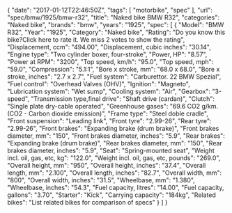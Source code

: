 {
    "date": "2017-01-12T22:46:50Z",
    "tags": [
        "motorbike",
        "spec"
    ],
    "url": "spec\/bmw\/1925\/bmw-r32",
    "title": "Naked bike BMW R32",
    "categories": "Naked bike",
    "brands": "bmw",
    "years": "1925",
    "spec": [
        {
            "Model": "BMW R32",
            "Year": "1925",
            "Category": "Naked bike",
            "Rating": "Do you know this bike?Click here to rate it. We miss 2 votes to show the rating",
            "Displacement, ccm": "494.00",
            "Displacement, cubic inches": "30.14",
            "Engine type": "Two cylinder boxer, four-stroke",
            "Power, HP": "8.57",
            "Power at RPM": "3200",
            "Top speed, km\/h": "95.0",
            "Top speed, mph": "59.0",
            "Compression": "5.1:1",
            "Bore x stroke, mm": "68.0 x 68.0",
            "Bore x stroke, inches": "2.7 x 2.7",
            "Fuel system": "Carburettor. 22 BMW Spezial",
            "Fuel control": "Overhead Valves (OHV)",
            "Ignition": "Magneto",
            "Lubrication system": "Wet sump",
            "Cooling system": "Air",
            "Gearbox": "3-speed",
            "Transmission type,final drive": "Shaft drive (cardan)",
            "Clutch": "Single plate dry-cable operated",
            "Greenhouse gases": "69.6 CO2 g\/km. (CO2 - Carbon dioxide emission)",
            "Frame type": "Steel doble cradle",
            "Front suspension": "Leading link",
            "Front tyre": "2.99-26",
            "Rear tyre": "2.99-26",
            "Front brakes": "Expanding brake (drum brake)",
            "Front brakes diameter, mm": "150",
            "Front brakes diameter, inches": "5.9",
            "Rear brakes": "Expanding brake (drum brake)",
            "Rear brakes diameter, mm": "150",
            "Rear brakes diameter, inches": "5.9",
            "Seat": "Spring-mounted seat",
            "Weight incl. oil, gas, etc, kg": "122.0",
            "Weight incl. oil, gas, etc, pounds": "269.0",
            "Overall height, mm": "950",
            "Overall height, inches": "37.4",
            "Overall length, mm": "2.100",
            "Overall length, inches": "82.7",
            "Overall width, mm": "800",
            "Overall width, inches": "31.5",
            "Wheelbase, mm": "1.380",
            "Wheelbase, inches": "54.3",
            "Fuel capacity, litres": "14.00",
            "Fuel capacity, gallons": "3.70",
            "Starter": "Kick",
            "Carrying capacity": "184kg",
            "Related bikes": "List related bikes for comparison of specs"
        }
    ]
}